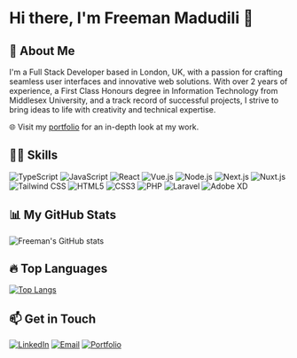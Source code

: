 # Hi there, I'm Freeman Madudili 👋

## 🚀 About Me
I'm a Full Stack Developer based in London, UK, with a passion for crafting seamless user interfaces and innovative web solutions. With over 2 years of experience, a First Class Honours degree in Information Technology from Middlesex University, and a track record of successful projects, I strive to bring ideas to life with creativity and technical expertise.

🌐 Visit my [portfolio](https://freemanmadudili.com) for an in-depth look at my work.

## 👨‍💻 Skills

![TypeScript](https://img.shields.io/badge/TypeScript-007ACC?style=for-the-badge&logo=typescript&logoColor=white)
![JavaScript](https://img.shields.io/badge/JavaScript-F7DF1E?style=for-the-badge&logo=javascript&logoColor=black)
![React](https://img.shields.io/badge/React-20232A?style=for-the-badge&logo=react&logoColor=61DAFB)
![Vue.js](https://img.shields.io/badge/Vue.js-4FC08D?style=for-the-badge&logo=vue.js&logoColor=white)
![Node.js](https://img.shields.io/badge/Node.js-339933?style=for-the-badge&logo=node.js&logoColor=white)
![Next.js](https://img.shields.io/badge/Next.js-000000?style=for-the-badge&logo=next.js&logoColor=white)
![Nuxt.js](https://img.shields.io/badge/Nuxt.js-00C58E?style=for-the-badge&logo=nuxt.js&logoColor=white)
![Tailwind CSS](https://img.shields.io/badge/Tailwind_CSS-38B2AC?style=for-the-badge&logo=tailwind-css&logoColor=white)
![HTML5](https://img.shields.io/badge/HTML5-E34F26?style=for-the-badge&logo=html5&logoColor=white)
![CSS3](https://img.shields.io/badge/CSS3-1572B6?style=for-the-badge&logo=css3&logoColor=white)
![PHP](https://img.shields.io/badge/PHP-777BB4?style=for-the-badge&logo=php&logoColor=white)
![Laravel](https://img.shields.io/badge/Laravel-FF2D20?style=for-the-badge&logo=laravel&logoColor=white)
![Adobe XD](https://img.shields.io/badge/Adobe_XD-FF61F6?style=for-the-badge&logo=Adobe%20XD&logoColor=white)

## 📊 My GitHub Stats
![Freeman's GitHub stats](https://github-readme-stats.vercel.app/api?username=Freeman-md&show_icons=true&theme=radical)

## 🔥 Top Languages

[![Top Langs](https://github-readme-stats.vercel.app/api/top-langs/?username=Freeman-md&layout=compact&theme=vision-friendly-dark)](https://github.com/anuraghazra/github-readme-stats)

## 📫 Get in Touch
[![LinkedIn](https://img.shields.io/badge/LinkedIn-0077B5?style=for-the-badge&logo=linkedin&logoColor=white)](https://www.linkedin.com/in/freeman-madudili-9864101a2/)
[![Email](https://img.shields.io/badge/Email-D14836?style=for-the-badge&logo=gmail&logoColor=white)](mailto:hello@freemanmadudili.com)
[![Portfolio](https://img.shields.io/badge/Portfolio-0A0A0A?style=for-the-badge&logo=About.me&logoColor=white)](https://freemanmadudili.com)

